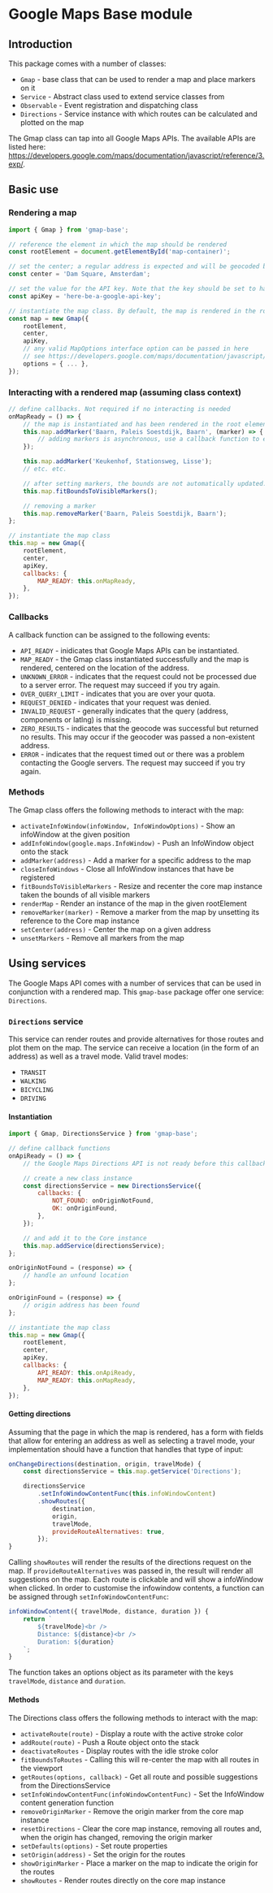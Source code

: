 # Google Maps Base module

## Introduction
This package comes with a number of classes:
* `Gmap` - base class that can be used to render a map and place markers on it
* `Service` - Abstract class used to extend service classes from
* `Observable` - Event registration and dispatching class
* `Directions` - Service instance with which routes can be calculated and plotted on the map

The Gmap class can tap into all Google Maps APIs. The available APIs are listed here: https://developers.google.com/maps/documentation/javascript/reference/3.exp/.

## Basic use
### Rendering a map
```javascript
import { Gmap } from 'gmap-base';

// reference the element in which the map should be rendered
const rootElement = document.getElementById('map-container)';

// set the center; a regular address is expected and will be geocoded by the class
const center = 'Dam Square, Amsterdam';

// set the value for the API key. Note that the key should be set to have access to, at least, the Maps Javascript API as well as the Directions API (or Maps and Routes in the Google Maps Platform settings)
const apiKey = 'here-be-a-google-api-key';

// instantiate the map class. By default, the map is rendered in the root element, unless 'renderMapOnApiReady' is passed to the constructor with value 'false'.
const map = new Gmap({
    rootElement,
    center,
    apiKey,
    // any valid MapOptions interface option can be passed in here
    // see https://developers.google.com/maps/documentation/javascript/reference/3.exp/map#MapOptions for reference
    options = { ... },
});
```

### Interacting with a rendered map (assuming class context)
```javascript
// define callbacks. Not required if no interacting is needed
onMapReady = () => {
    // the map is instantiated and has been rendered in the root element; markers can be placed or other interactions can take place
    this.map.addMarker('Baarn, Paleis Soestdijk, Baarn', (marker) => {
        // adding markers is asynchronous, use a callback function to ensure that the marker has been added to the map before interacting with it
    });

    this.map.addMarker('Keukenhof, Stationsweg, Lisse');
    // etc. etc.

    // after setting markers, the bounds are not automatically updated. Calling 'fitBoundsToVisibleMarkers' will take core of that
    this.map.fitBoundsToVisibleMarkers();

    // removing a marker
    this.map.removeMarker('Baarn, Paleis Soestdijk, Baarn');
};

// instantiate the map class
this.map = new Gmap({
    rootElement,
    center,
    apiKey,
    callbacks: {
        MAP_READY: this.onMapReady,
    },
});
```

### Callbacks

A callback function can be assigned to the following events:
* `API_READY` - inidicates that Google Maps APIs can be instantiated.
* `MAP_READY` - the Gmap class instantiated successfully and the map is rendered, centered on the location of the  address.
* `UNKNOWN_ERROR` - indicates that the request could not be processed due to a server error. The request may succeed if you try again.
* `OVER_QUERY_LIMIT` - indicates that you are over your quota.
* `REQUEST_DENIED` - indicates that your request was denied.
* `INVALID_REQUEST` - generally indicates that the query (address, components or latlng) is missing.
* `ZERO_RESULTS` - indicates that the geocode was successful but returned no results. This may occur if the geocoder was passed a non-existent address.
* `ERROR` - indicates that the request timed out or there was a problem contacting the Google servers. The request may succeed if you try again.

### Methods

The Gmap class offers the following methods to interact with the map:
* `activateInfoWindow(infoWindow, InfoWindowOptions)` - Show an infoWindow at the given position
* `addInfoWindow(google.maps.InfoWindow)` - Push an InfoWindow object onto the stack
* `addMarker(address)` - Add a marker for a specific address to the map
* `closeInfoWindows` - Close all InfoWindow instances that have be registered
* `fitBoundsToVisibleMarkers` - Resize and recenter the core map instance taken the bounds of all visible markers
* `renderMap` - Render an instance of the map in the given rootElement
* `removeMarker(marker)` - Remove a marker from the map by unsetting its reference to the Core map instance
* `setCenter(address)` - Center the map on a given address
* `unsetMarkers` - Remove all markers from the map

## Using services
The Google Maps API comes with a number of services that can be used in conjunction with a rendered map. This `gmap-base` package offer one service: `Directions`.

### `Directions` service
This service can render routes and provide alternatives for those routes and plot them on the map. The service can receive a location (in the form of an address) as well as a travel mode. Valid travel modes:
* `TRANSIT`
* `WALKING`
* `BICYCLING`
* `DRIVING`

#### Instantiation
```javascript
import { Gmap, DirectionsService } from 'gmap-base';

// define callback functions
onApiReady = () => {
    // the Google Maps Directions API is not ready before this callback function is called

    // create a new class instance
    const directionsService = new DirectionsService({
        callbacks: {
            NOT_FOUND: onOriginNotFound,
            OK: onOriginFound,
        },
    });

    // and add it to the Core instance
    this.map.addService(directionsService);
};

onOriginNotFound = (response) => {
    // handle an unfound location
};

onOriginFound = (response) => {
    // origin address has been found
};

// instantiate the map class
this.map = new Gmap({
    rootElement,
    center,
    apiKey,
    callbacks: {
        API_READY: this.onApiReady,
        MAP_READY: this.onMapReady,
    },
});
```

#### Getting directions
Assuming that the page in which the map is rendered, has a form with fields that allow for entering an address as well as selecting a travel mode, your implementation should have a function that handles that type of input:

```javascript
onChangeDirections(destination, origin, travelMode) {
    const directionsService = this.map.getService('Directions');

    directionsService
        .setInfoWindowContentFunc(this.infoWindowContent)
        .showRoutes({
            destination,
            origin,
            travelMode,
            provideRouteAlternatives: true,
        });
}
```

Calling `showRoutes` will render the results of the directions request on the map. If `provideRouteAlternatives` was passed in, the result will render all suggestions on the map. Each route is clickable and will show a infoWindow when clicked. In order to customise the infowindow contents, a function can be assigned through `setInfoWindowContentFunc`:

```javascript
infoWindowContent({ travelMode, distance, duration }) {
    return `
        ${travelMode}<br />
        Distance: ${distance}<br />
        Duration: ${duration}
    `;
}
```

The function takes an options object as its parameter with the keys `travelMode`, `distance` and `duration`.

#### Methods

The Directions class offers the following methods to interact with the map:

* `activateRoute(route)` - Display a route with the active stroke color
* `addRoute(route)` - Push a Route object onto the stack
* `deactivateRoutes` - Display routes with the idle stroke color
* `fitBoundsToRoutes` - Calling this will re-center the map with all routes in the viewport
* `getRoutes(options, callback)` - Get all route and possible suggestions from the DirectionsService
* `setInfoWindowContentFunc(infoWindowContentFunc)` - Set the InfoWindow content generation function
* `removeOriginMarker` - Remove the origin marker from the core map instance
* `resetDirections` - Clear the core map instance, removing all routes and, when the origin has changed, removing the origin marker
* `setDefaults(options)` - Set route properties
* `setOrigin(address)` - Set the origin for the routes
* `showOriginMarker` - Place a marker on the map to indicate the origin for the routes
* `showRoutes` - Render routes directly on the core map instance
